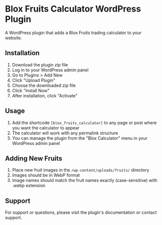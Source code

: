 # Blox Fruits Calculator WordPress Plugin

A WordPress plugin that adds a Blox Fruits trading calculator to your website.

## Installation

1. Download the plugin zip file
2. Log in to your WordPress admin panel
3. Go to Plugins > Add New
4. Click "Upload Plugin"
5. Choose the downloaded zip file
6. Click "Install Now"
7. After installation, click "Activate"

## Usage

1. Add the shortcode `[blox_fruits_calculator]` to any page or post where you want the calculator to appear
2. The calculator will work with any permalink structure
3. You can manage the plugin from the "Blox Calculator" menu in your WordPress admin panel

## Adding New Fruits

1. Place new fruit images in the `/wp-content/uploads/fruits/` directory
2. Images should be in WebP format
3. Image names should match the fruit names exactly (case-sensitive) with .webp extension

## Support

For support or questions, please visit the plugin's documentation or contact support.